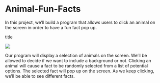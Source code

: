 # Animal-Fun-Facts

In this project, we’ll build a program that allows users to click an animal on the screen in order to have a fun fact pop up.

title

<img src="https://content.codecademy.com/courses/React/react_jsx_project_preview.gif" />


Our program will display a selection of animals on the screen. We’ll be allowed to decide if we want to include a background or not. 
Clicking an animal will cause a fact to be randomly selected from a list of potential options. The selected fact will pop up on the screen. 
As we keep clicking, we’ll be able to see different facts.
